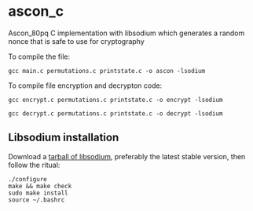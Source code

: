 # ascon_c

Ascon_80pq C implementation with libsodium which generates a random nonce that is safe to use for cryptography

To compile the file:

```
gcc main.c permutations.c printstate.c -o ascon -lsodium
```

To compile file encryption and decrypton code:
```
gcc encrypt.c permutations.c printstate.c -o encrypt -lsodium
```
```
gcc decrypt.c permutations.c printstate.c -o decrypt -lsodium
```

## Libsodium installation
Download a [tarball of libsodium](https://download.libsodium.org/libsodium/releases/), preferably the latest stable version, then follow the ritual:

```
./configure
make && make check
sudo make install
source ~/.bashrc
```
